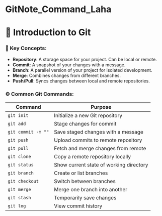 # GitNote_Command_Laha

# 🔰 Introduction to Git


### 🎯 Key Concepts:
- **Repository**: A storage space for your project. Can be local or remote.
- **Commit**: A snapshot of your changes with a message.
- **Branch**: A parallel version of your project for isolated development.
- **Merge**: Combines changes from different branches.
- **Push/Pull**: Syncs changes between local and remote repositories.

### ⚙️ Common Git Commands:
| Command            | Purpose                                      |
|--------------------|----------------------------------------------|
| `git init`         | Initialize a new Git repository              |
| `git add`          | Stage changes for commit                     |
| `git commit -m ""` | Save staged changes with a message           |
| `git push`         | Upload commits to remote repository          |
| `git pull`         | Fetch and merge changes from remote          |
| `git clone`        | Copy a remote repository locally             |
| `git status`       | Show current state of working directory      |
| `git branch`       | Create or list branches                      |
| `git checkout`     | Switch between branches                      |
| `git merge`        | Merge one branch into another                |
| `git stash`        | Temporarily save changes                     |
| `git log`          | View commit history                          |
